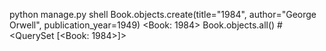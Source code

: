 python manage.py shell
Book.objects.create(title="1984", author="George Orwell", publication_year=1949)
<Book: 1984>
Book.objects.all()  # <QuerySet [<Book: 1984>]>